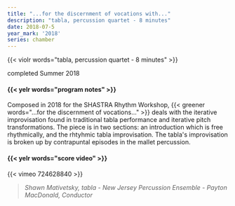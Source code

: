 ```yaml
---
title: "...for the discernment of vocations with..."
description: "tabla, percussion quartet - 8 minutes"
date: 2018-07-5
year_mark: '2018'
series: chamber
---
```


{{< violr words="tabla, percussion quartet - 8 minutes" >}}

completed Summer 2018

#### {{< yelr words="program notes" >}}
Composed in 2018 for the SHASTRA Rhythm Workshop, {{< greener words="...for the discernment of vocations..." >}} deals with the iterative improvisation found in traditional tabla performance and iterative pitch transformations. The piece is in two sections: an introduction which is free rhythmically, and the rhtyhmic tabla improvisation. The tabla's improvisation is broken up by contrapuntal episodes in the mallet percussion.

#### {{< yelr words="score video" >}}
{{< vimeo 724628840 >}}
> *Shawn Mativetsky, tabla - New Jersey Percussion Ensemble - Payton MacDonald, Conductor*
